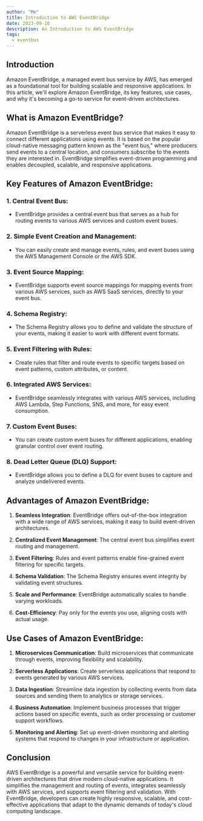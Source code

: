 ```yaml
---
author: "Me"
title: Introduction to AWS EventBridge
date: 2023-09-10
description: An Introduction to AWS EventBridge
tags:
  - eventbus
---
```


## Introduction

Amazon EventBridge, a managed event bus service by AWS, has emerged as a foundational tool for building scalable and responsive applications. In this article, we'll explore Amazon EventBridge, its key features, use cases, and why it's becoming a go-to service for event-driven architectures.

## What is Amazon EventBridge?

Amazon EventBridge is a serverless event bus service that makes it easy to connect different applications using events. It is based on the popular cloud-native messaging pattern known as the "event bus," where producers send events to a central location, and consumers subscribe to the events they are interested in. EventBridge simplifies event-driven programming and enables decoupled, scalable, and responsive applications.

## Key Features of Amazon EventBridge:

### 1. **Central Event Bus**:

   - EventBridge provides a central event bus that serves as a hub for routing events to various AWS services and custom event buses.

### 2. **Simple Event Creation and Management**:

   - You can easily create and manage events, rules, and event buses using the AWS Management Console or the AWS SDK.

### 3. **Event Source Mapping**:

   - EventBridge supports event source mappings for mapping events from various AWS services, such as AWS SaaS services, directly to your event bus.

### 4. **Schema Registry**:

   - The Schema Registry allows you to define and validate the structure of your events, making it easier to work with different event formats.

### 5. **Event Filtering with Rules**:

   - Create rules that filter and route events to specific targets based on event patterns, custom attributes, or content.

### 6. **Integrated AWS Services**:

   - EventBridge seamlessly integrates with various AWS services, including AWS Lambda, Step Functions, SNS, and more, for easy event consumption.

### 7. **Custom Event Buses**:

   - You can create custom event buses for different applications, enabling granular control over event routing.

### 8. **Dead Letter Queue (DLQ) Support**:

   - EventBridge allows you to define a DLQ for event buses to capture and analyze undelivered events.

## Advantages of Amazon EventBridge:

1. **Seamless Integration**: EventBridge offers out-of-the-box integration with a wide range of AWS services, making it easy to build event-driven architectures.

2. **Centralized Event Management**: The central event bus simplifies event routing and management.

3. **Event Filtering**: Rules and event patterns enable fine-grained event filtering for specific targets.

4. **Schema Validation**: The Schema Registry ensures event integrity by validating event structures.

5. **Scale and Performance**: EventBridge automatically scales to handle varying workloads.

6. **Cost-Efficiency**: Pay only for the events you use, aligning costs with actual usage.

## Use Cases of Amazon EventBridge:

1. **Microservices Communication**: Build microservices that communicate through events, improving flexibility and scalability.

2. **Serverless Applications**: Create serverless applications that respond to events generated by various AWS services.

3. **Data Ingestion**: Streamline data ingestion by collecting events from data sources and sending them to analytics or storage services.

4. **Business Automation**: Implement business processes that trigger actions based on specific events, such as order processing or customer support workflows.

5. **Monitoring and Alerting**: Set up event-driven monitoring and alerting systems that respond to changes in your infrastructure or application.

## Conclusion

AWS EventBridge is a powerful and versatile service for building event-driven architectures that drive modern cloud-native applications. It simplifies the management and routing of events, integrates seamlessly with AWS services, and supports event filtering and validation. With EventBridge, developers can create highly responsive, scalable, and cost-effective applications that adapt to the dynamic demands of today's cloud computing landscape.